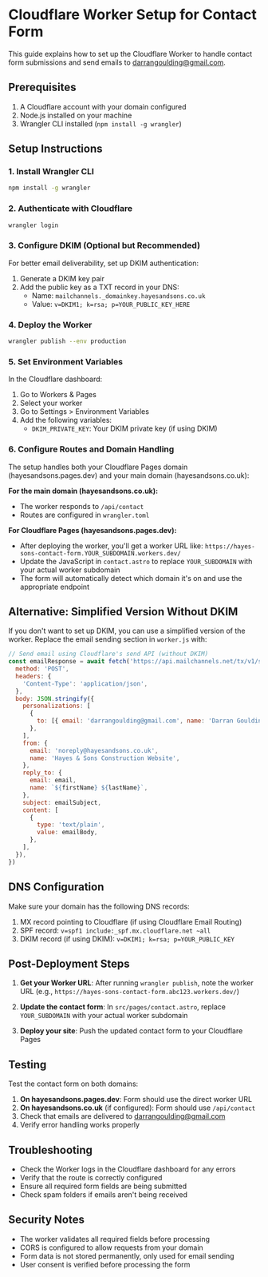 # Cloudflare Worker Setup for Contact Form

This guide explains how to set up the Cloudflare Worker to handle contact form submissions and send emails to darrangoulding@gmail.com.

## Prerequisites

1. A Cloudflare account with your domain configured
2. Node.js installed on your machine
3. Wrangler CLI installed (`npm install -g wrangler`)

## Setup Instructions

### 1. Install Wrangler CLI

```bash
npm install -g wrangler
```

### 2. Authenticate with Cloudflare

```bash
wrangler login
```

### 3. Configure DKIM (Optional but Recommended)

For better email deliverability, set up DKIM authentication:

1. Generate a DKIM key pair
2. Add the public key as a TXT record in your DNS:
   - Name: `mailchannels._domainkey.hayesandsons.co.uk`
   - Value: `v=DKIM1; k=rsa; p=YOUR_PUBLIC_KEY_HERE`

### 4. Deploy the Worker

```bash
wrangler publish --env production
```

### 5. Set Environment Variables

In the Cloudflare dashboard:

1. Go to Workers & Pages
2. Select your worker
3. Go to Settings > Environment Variables
4. Add the following variables:
   - `DKIM_PRIVATE_KEY`: Your DKIM private key (if using DKIM)

### 6. Configure Routes and Domain Handling

The setup handles both your Cloudflare Pages domain (hayesandsons.pages.dev) and your main domain (hayesandsons.co.uk):

**For the main domain (hayesandsons.co.uk):**
- The worker responds to `/api/contact` 
- Routes are configured in `wrangler.toml`

**For Cloudflare Pages (hayesandsons.pages.dev):**
- After deploying the worker, you'll get a worker URL like: `https://hayes-sons-contact-form.YOUR_SUBDOMAIN.workers.dev/`
- Update the JavaScript in `contact.astro` to replace `YOUR_SUBDOMAIN` with your actual worker subdomain
- The form will automatically detect which domain it's on and use the appropriate endpoint

## Alternative: Simplified Version Without DKIM

If you don't want to set up DKIM, you can use a simplified version of the worker. Replace the email sending section in `worker.js` with:

```javascript
// Send email using Cloudflare's send API (without DKIM)
const emailResponse = await fetch('https://api.mailchannels.net/tx/v1/send', {
  method: 'POST',
  headers: {
    'Content-Type': 'application/json',
  },
  body: JSON.stringify({
    personalizations: [
      {
        to: [{ email: 'darrangoulding@gmail.com', name: 'Darran Goulding' }],
      },
    ],
    from: {
      email: 'noreply@hayesandsons.co.uk',
      name: 'Hayes & Sons Construction Website',
    },
    reply_to: {
      email: email,
      name: `${firstName} ${lastName}`,
    },
    subject: emailSubject,
    content: [
      {
        type: 'text/plain',
        value: emailBody,
      },
    ],
  }),
})
```

## DNS Configuration

Make sure your domain has the following DNS records:

1. MX record pointing to Cloudflare (if using Cloudflare Email Routing)
2. SPF record: `v=spf1 include:_spf.mx.cloudflare.net ~all`
3. DKIM record (if using DKIM): `v=DKIM1; k=rsa; p=YOUR_PUBLIC_KEY`

## Post-Deployment Steps

1. **Get your Worker URL**: After running `wrangler publish`, note the worker URL (e.g., `https://hayes-sons-contact-form.abc123.workers.dev/`)

2. **Update the contact form**: In `src/pages/contact.astro`, replace `YOUR_SUBDOMAIN` with your actual worker subdomain

3. **Deploy your site**: Push the updated contact form to your Cloudflare Pages

## Testing

Test the contact form on both domains:

1. **On hayesandsons.pages.dev**: Form should use the direct worker URL
2. **On hayesandsons.co.uk** (if configured): Form should use `/api/contact`
3. Check that emails are delivered to darrangoulding@gmail.com
4. Verify error handling works properly

## Troubleshooting

- Check the Worker logs in the Cloudflare dashboard for any errors
- Verify that the route is correctly configured
- Ensure all required form fields are being submitted
- Check spam folders if emails aren't being received

## Security Notes

- The worker validates all required fields before processing
- CORS is configured to allow requests from your domain
- Form data is not stored permanently, only used for email sending
- User consent is verified before processing the form 